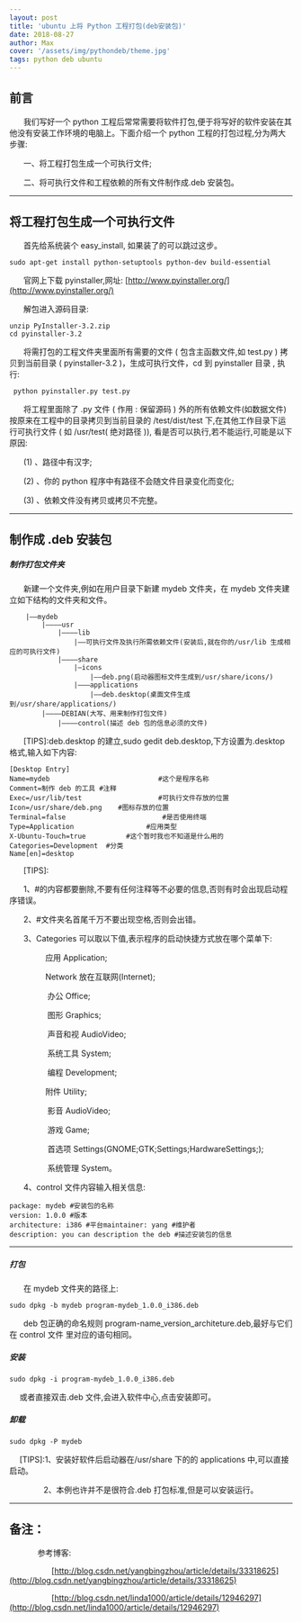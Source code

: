```yaml
---
layout: post
title: 'ubuntu 上将 Python 工程打包(deb安装包)'
date: 2018-08-27
author: Max
cover: '/assets/img/pythondeb/theme.jpg'
tags: python deb ubuntu
---
```


## 前言

&emsp; &ensp;我们写好一个 python 工程后常常需要将软件打包,便于将写好的软件安装在其他没有安装工作环境的电脑上。下面介绍一个 python 工程的打包过程,分为两大步骤:

&emsp; &ensp;一、将工程打包生成一个可执行文件;

&emsp; &ensp;二、将可执行文件和工程依赖的所有文件制作成.deb 安装包。

---
## 将工程打包生成一个可执行文件

&emsp; &ensp;首先给系统装个 easy_install, 如果装了的可以跳过这步。

```shell
sudo apt-get install python-setuptools python-dev build-essential
```
&emsp; &ensp;官网上下载 pyinstaller,网址:  [http://www.pyinstaller.org/](http://www.pyinstaller.org/)

&emsp; &ensp;解包进入源码目录:

```shell
unzip PyInstaller-3.2.zip
cd pyinstaller-3.2
```

&emsp; &ensp;将需打包的工程文件夹里面所有需要的文件 ( 包含主函数文件,如 test.py ) 拷贝到当前目录 ( pyinstaller-3.2 )，生成可执行文件，cd 到 pyinstaller 目录 , 执行:



```shell
 python pyinstaller.py test.py
```

 
&emsp; &ensp;将工程里面除了 .py 文件 ( 作用 : 保留源码 ) 外的所有依赖文件(如数据文件)按原来在工程中的目录拷贝到当前目录的 /test/dist/test 下,在其他工作目录下运行可执行文件 ( 如 /usr/test( 绝对路径 )), 看是否可以执行,若不能运行,可能是以下原因:

&emsp; &ensp;(1) 、路径中有汉字;

&emsp; &ensp;(2) 、你的 python 程序中有路径不会随文件目录变化而变化;

&emsp; &ensp;(3) 、依赖文件没有拷贝或拷贝不完整。

---
## 制作成 .deb 安装包
##### 制作打包文件夹
&emsp; &ensp;新建一个文件夹,例如在用户目录下新建 mydeb 文件夹，在 mydeb 文件夹建立如下结构的文件夹和文件。

```shell
    |——mydeb
        |————usr
            |————lib
                |——可执行文件及执行所需依赖文件(安装后,就在你的/usr/lib 生成相应的可执行文件)
            |————share
                |—icons
                    |——deb.png(启动器图标文件生成到/usr/share/icons/)
                |———applications
                    |——deb.desktop(桌面文件生成到/usr/share/applications/)
        |————DEBIAN(大写、用来制作打包文件)
            |————control(描述 deb 包的信息必须的文件)
```

&emsp; &ensp;[TIPS]:deb.desktop 的建立,sudo gedit deb.desktop,下方设置为.desktop 格式,输入如下内容:

```shell
[Desktop Entry]
Name=mydeb                           #这个是程序名称
Comment=制作 deb 的工具 #注释
Exec=/usr/lib/test                   #可执行文件存放的位置
Icon=/usr/share/deb.png    #图标存放的位置
Terminal=false                        #是否使用终端
Type=Application                  #应用类型
X-Ubuntu-Touch=true          #这个暂时我也不知道是什么用的
Categories=Development  #分类
Name[en]=desktop            
```

&emsp; &ensp;[TIPS]:

&emsp; &ensp;1、#的内容都要删除,不要有任何注释等不必要的信息,否则有时会出现启动程序错误。

&emsp; &ensp;2、#文件夹名首尾千万不要出现空格,否则会出错。

&emsp; &ensp;3、Categories 可以取以下值,表示程序的启动快捷方式放在哪个菜单下:

&emsp; &ensp;&emsp; &ensp;&emsp;应用 Application; 

&emsp; &ensp;&emsp; &ensp;&emsp;Network 放在互联网(Internet);

&emsp; &ensp;&emsp; &ensp;&emsp; 办公 Office;

&emsp; &ensp;&emsp; &ensp;&emsp; 图形 Graphics;

&emsp; &ensp;&emsp; &ensp;&emsp; 声音和视 AudioVideo;

&emsp; &ensp;&emsp; &ensp;&emsp; 系统工具 System;

&emsp; &ensp;&emsp; &ensp;&emsp; 编程 Development;

&emsp; &ensp;&emsp; &ensp;&emsp;附件 Utility;

&emsp; &ensp;&emsp; &ensp;&emsp; 影音 AudioVideo;

&emsp; &ensp;&emsp; &ensp;&emsp; 游戏 Game;

&emsp; &ensp;&emsp; &ensp;&emsp; 首选项 Settings(GNOME;GTK;Settings;HardwareSettings;);

&emsp; &ensp;&emsp; &ensp;&emsp; 系统管理 System。

&emsp; &ensp;4、control 文件内容输入相关信息:

```shell
package: mydeb #安装包的名称
version: 1.0.0 #版本
architecture: i386 #平台maintainer: yang #维护者
description: you can description the deb #描述安装包的信息
```
---
##### 打包
&emsp; &ensp;在 mydeb 文件夹的路径上:

```shell
sudo dpkg -b mydeb program-mydeb_1.0.0_i386.deb 
```
&emsp; &ensp;deb 包正确的命名规则 program-name_version_architeture.deb,最好与它们在 control 文件
里对应的语句相同。

##### 安装

```shell
sudo dpkg -i program-mydeb_1.0.0_i386.deb 
```
&emsp; 或者直接双击.deb 文件,会进入软件中心,点击安装即可。

##### 卸载

```shell
sudo dpkg -P mydeb 
```
&emsp; [TIPS]:1、安装好软件后启动器在/usr/share 下的的 applications 中,可以直接启动。

&emsp; &ensp;&emsp; &emsp; 2、本例也许并不是很符合.deb 打包标准,但是可以安装运行。

---
## 备注：


&emsp; &ensp;&emsp; &ensp;参考博客:

 &emsp; &ensp;&emsp; &ensp;&emsp; &ensp;[http://blog.csdn.net/yangbingzhou/article/details/33318625](http://blog.csdn.net/yangbingzhou/article/details/33318625) 
 
&emsp; &ensp;&emsp; &ensp;&emsp; &ensp;[http://blog.csdn.net/linda1000/article/details/12946297](http://blog.csdn.net/linda1000/article/details/12946297) 
